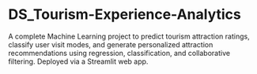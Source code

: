 # DS_Tourism-Experience-Analytics
A complete Machine Learning project to predict tourism attraction ratings, classify user visit modes, and generate personalized attraction recommendations using regression, classification, and collaborative filtering. Deployed via a Streamlit web app.
